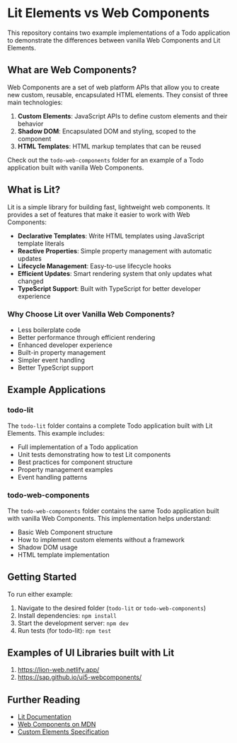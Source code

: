 # Lit Elements vs Web Components

This repository contains two example implementations of a Todo application to demonstrate the differences between vanilla Web Components and Lit Elements.

## What are Web Components?

Web Components are a set of web platform APIs that allow you to create new custom, reusable, encapsulated HTML elements. They consist of three main technologies:

1. **Custom Elements**: JavaScript APIs to define custom elements and their behavior
2. **Shadow DOM**: Encapsulated DOM and styling, scoped to the component
3. **HTML Templates**: HTML markup templates that can be reused

Check out the `todo-web-components` folder for an example of a Todo application built with vanilla Web Components.

## What is Lit?

Lit is a simple library for building fast, lightweight web components. It provides a set of features that make it easier to work with Web Components:

- **Declarative Templates**: Write HTML templates using JavaScript template literals
- **Reactive Properties**: Simple property management with automatic updates
- **Lifecycle Management**: Easy-to-use lifecycle hooks
- **Efficient Updates**: Smart rendering system that only updates what changed
- **TypeScript Support**: Built with TypeScript for better developer experience

### Why Choose Lit over Vanilla Web Components?

- Less boilerplate code
- Better performance through efficient rendering
- Enhanced developer experience
- Built-in property management
- Simpler event handling
- Better TypeScript support

## Example Applications

### todo-lit

The `todo-lit` folder contains a complete Todo application built with Lit Elements. This example includes:

- Full implementation of a Todo application
- Unit tests demonstrating how to test Lit components
- Best practices for component structure
- Property management examples
- Event handling patterns

### todo-web-components

The `todo-web-components` folder contains the same Todo application built with vanilla Web Components. This implementation helps understand:

- Basic Web Component structure
- How to implement custom elements without a framework
- Shadow DOM usage
- HTML template implementation

## Getting Started

To run either example:

1. Navigate to the desired folder (`todo-lit` or `todo-web-components`)
2. Install dependencies: `npm install`
3. Start the development server: `npm dev`
4. Run tests (for todo-lit): `npm test`


## Examples of UI Libraries built with Lit

1. https://lion-web.netlify.app/
2. https://sap.github.io/ui5-webcomponents/


## Further Reading

- [Lit Documentation](https://lit.dev/)
- [Web Components on MDN](https://developer.mozilla.org/en-US/docs/Web/Web_Components)
- [Custom Elements Specification](https://html.spec.whatwg.org/multipage/custom-elements.html) 